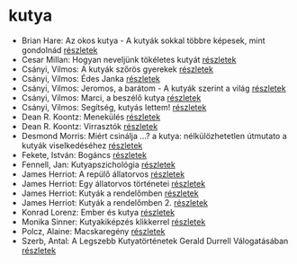 # kutya

- Brian Hare: Az okos kutya - A kutyák sokkal többre képesek, mint gondolnád [részletek](_details/%7Bopf.creator%7D.md#id_1724)
- Cesar Millan: Hogyan neveljünk tökéletes kutyát [részletek](_details/%7Bopf.creator%7D.md#id_1725)
- Csányi, Vilmos: A kutyák szőrös gyerekek [részletek](_details/%7Bopf.creator%7D.md#id_1719)
- Csányi, Vilmos: Édes Janka [részletek](_details/%7Bopf.creator%7D.md#id_1715)
- Csányi, Vilmos: Jeromos, a barátom - A kutyák szerint a világ [részletek](_details/%7Bopf.creator%7D.md#id_1718)
- Csányi, Vilmos: Marci, a beszélő kutya [részletek](_details/%7Bopf.creator%7D.md#id_1714)
- Csányi, Vilmos: Segítség, kutyás lettem! [részletek](_details/%7Bopf.creator%7D.md#id_1713)
- Dean R. Koontz: Menekülés [részletek](_details/%7Bopf.creator%7D.md#id_1080)
- Dean R. Koontz: Virrasztók [részletek](_details/%7Bopf.creator%7D.md#id_1070)
- Desmond Morris: Miért csinálja ...? a kutya: nélkülözhetetlen útmutato a kutyák viselkedéséhez [részletek](_details/%7Bopf.creator%7D.md#id_1722)
- Fekete, István: Bogáncs [részletek](_details/%7Bopf.creator%7D.md#id_266)
- Fennell, Jan: Kutyapszichológia [részletek](_details/%7Bopf.creator%7D.md#id_1723)
- James Herriot: A repülő állatorvos [részletek](_details/%7Bopf.creator%7D.md#id_929)
- James Herriot: Egy állatorvos történetei [részletek](_details/%7Bopf.creator%7D.md#id_926)
- James Herriot: Kutyák a rendelőmben [részletek](_details/%7Bopf.creator%7D.md#id_782)
- James Herriot: Kutyák a rendelőmben 2. [részletek](_details/%7Bopf.creator%7D.md#id_924)
- Konrad Lorenz: Ember és kutya [részletek](_details/%7Bopf.creator%7D.md#id_474)
- Monika Sinner: Kutyakiképzés klikkerrel [részletek](_details/%7Bopf.creator%7D.md#id_1726)
- Polcz, Alaine: Macskaregény [részletek](_details/%7Bopf.creator%7D.md#id_1439)
- Szerb, Antal: A Legszebb Kutyatörténetek Gerald Durrell Válogatásában [részletek](_details/%7Bopf.creator%7D.md#id_272)
